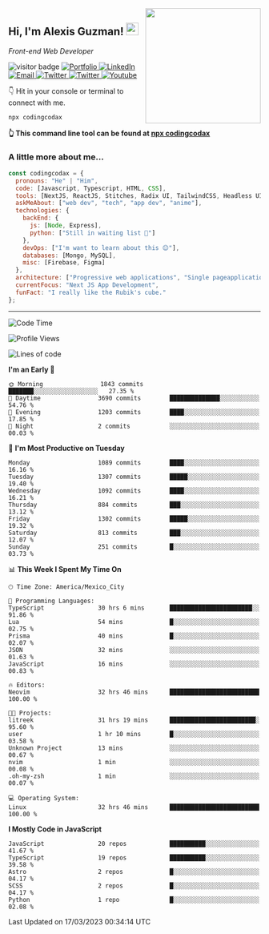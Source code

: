 <img align='right' src="https://media.giphy.com/media/M9gbBd9nbDrOTu1Mqx/giphy.gif" width="230">
<h2>Hi, I'm Alexis Guzman! <img src="https://media.giphy.com/media/hvRJCLFzcasrR4ia7z/giphy.gif" width="25px"></h2>
<p><em>Front-end Web Developer</em></p>

<p>
  <img src="https://visitor-badge.glitch.me/badge?page_id=a12989x.a12989x&left_color=black&right_color=gray" alt="visitor badge"/>
  <a href='https://www.codingcodax.dev/' target='_blank'>
    <img alt='Portfolio' src='https://img.shields.io/badge/Portfolio-black?logo=vercel&style=flat-square'>
  </a>
  <a href='https://linkedin.com/in/codingcodax/' target='_blank'>
    <img alt='LinkedIn' src='https://img.shields.io/badge/LinkedIn-black?logo=LinkedIn&style=flat-square'>
  </a>
  <a href='mailto:codingcodax@gmail.com' target='_blank'>
    <img alt='Email' src='https://img.shields.io/badge/Email-black?logo=Gmail&style=flat-square'>
  </a>
  <a href='https://twitter.com/codingcodax' target='_blank'>
    <img alt='Twitter' src='https://img.shields.io/badge/Twitter-black?logo=Twitter&style=flat-square'>
  </a>
  <a href='https://www.instagram.com/codingcodax/' target='_blank'>
    <img alt='Twitter' src='https://img.shields.io/badge/Instagram-black?logo=Instagram&style=flat-square'>
  </a>
  <a href='https://www.youtube.com/@codingcodax' target='_blank'>
    <img alt='Youtube' src='https://img.shields.io/badge/YouTube-black?logo=Youtube&style=flat-square'>
  </a>
</p>

👇 Hit in your console or terminal to connect with me.

```bash
npx codingcodax 
```
**👆 This command line tool can be found at [npx codingcodax](https://github.com/codingcodax/npx-codingcodax)**

<h3>A little more about me...</h3>

```javascript
const codingcodax = {
  pronouns: "He" | "Him",
  code: [Javascript, Typescript, HTML, CSS],
  tools: [NextJS, ReactJS, Stitches, Radix UI, TailwindCSS, Headless UI, Prisma],
  askMeAbout: ["web dev", "tech", "app dev", "anime"],
  technologies: {
    backEnd: {
      js: [Node, Express],
      python: ["Still in waiting list 🥲"]
    },
    devOps: ["I'm want to learn about this 😊"],
    databases: [Mongo, MySQL],
    misc: [Firebase, Figma]
  },
  architecture: ["Progressive web applications", "Single pageapplications"],
  currentFocus: "Next JS App Development",
  funFact: "I really like the Rubik's cube."
};
```

---

<!--START_SECTION:waka-->
![Code Time](http://img.shields.io/badge/Code%20Time-1%2C218%20hrs%2039%20mins-blue)

![Profile Views](http://img.shields.io/badge/Profile%20Views-5-blue)

![Lines of code](https://img.shields.io/badge/From%20Hello%20World%20I%27ve%20Written-6.5%20million%20lines%20of%20code-blue)

**I'm an Early 🐤** 

```text
🌞 Morning                1843 commits        ███████░░░░░░░░░░░░░░░░░░   27.35 % 
🌆 Daytime                3690 commits        ██████████████░░░░░░░░░░░   54.76 % 
🌃 Evening                1203 commits        ████░░░░░░░░░░░░░░░░░░░░░   17.85 % 
🌙 Night                  2 commits           ░░░░░░░░░░░░░░░░░░░░░░░░░   00.03 % 
```
📅 **I'm Most Productive on Tuesday** 

```text
Monday                   1089 commits        ████░░░░░░░░░░░░░░░░░░░░░   16.16 % 
Tuesday                  1307 commits        █████░░░░░░░░░░░░░░░░░░░░   19.40 % 
Wednesday                1092 commits        ████░░░░░░░░░░░░░░░░░░░░░   16.21 % 
Thursday                 884 commits         ███░░░░░░░░░░░░░░░░░░░░░░   13.12 % 
Friday                   1302 commits        █████░░░░░░░░░░░░░░░░░░░░   19.32 % 
Saturday                 813 commits         ███░░░░░░░░░░░░░░░░░░░░░░   12.07 % 
Sunday                   251 commits         █░░░░░░░░░░░░░░░░░░░░░░░░   03.73 % 
```


📊 **This Week I Spent My Time On** 

```text
🕑︎ Time Zone: America/Mexico_City

💬 Programming Languages: 
TypeScript               30 hrs 6 mins       ███████████████████████░░   91.86 % 
Lua                      54 mins             █░░░░░░░░░░░░░░░░░░░░░░░░   02.75 % 
Prisma                   40 mins             █░░░░░░░░░░░░░░░░░░░░░░░░   02.07 % 
JSON                     32 mins             ░░░░░░░░░░░░░░░░░░░░░░░░░   01.63 % 
JavaScript               16 mins             ░░░░░░░░░░░░░░░░░░░░░░░░░   00.83 % 

🔥 Editors: 
Neovim                   32 hrs 46 mins      █████████████████████████   100.00 % 

🐱‍💻 Projects: 
litreek                  31 hrs 19 mins      ████████████████████████░   95.60 % 
user                     1 hr 10 mins        █░░░░░░░░░░░░░░░░░░░░░░░░   03.58 % 
Unknown Project          13 mins             ░░░░░░░░░░░░░░░░░░░░░░░░░   00.67 % 
nvim                     1 min               ░░░░░░░░░░░░░░░░░░░░░░░░░   00.08 % 
.oh-my-zsh               1 min               ░░░░░░░░░░░░░░░░░░░░░░░░░   00.07 % 

💻 Operating System: 
Linux                    32 hrs 46 mins      █████████████████████████   100.00 % 
```

**I Mostly Code in JavaScript** 

```text
JavaScript               20 repos            ██████████░░░░░░░░░░░░░░░   41.67 % 
TypeScript               19 repos            ██████████░░░░░░░░░░░░░░░   39.58 % 
Astro                    2 repos             █░░░░░░░░░░░░░░░░░░░░░░░░   04.17 % 
SCSS                     2 repos             █░░░░░░░░░░░░░░░░░░░░░░░░   04.17 % 
Python                   1 repo              █░░░░░░░░░░░░░░░░░░░░░░░░   02.08 % 
```




 Last Updated on 17/03/2023 00:34:14 UTC
<!--END_SECTION:waka-->
